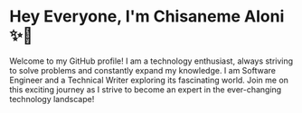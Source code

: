 # Hey Everyone, I'm Chisaneme Aloni ✨🚀

Welcome to my GitHub profile! I am a technology enthusiast, always striving to solve problems and constantly expand my knowledge. I am Software Engineer and a Technical Writer exploring its fascinating world. Join me on this exciting journey as I strive to become an expert in the ever-changing technology landscape!
